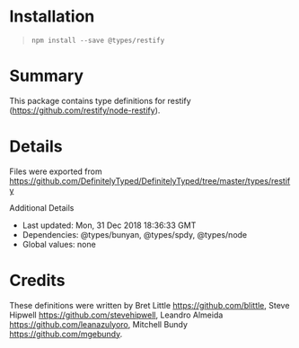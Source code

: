 # Installation
> `npm install --save @types/restify`

# Summary
This package contains type definitions for restify (https://github.com/restify/node-restify).

# Details
Files were exported from https://github.com/DefinitelyTyped/DefinitelyTyped/tree/master/types/restify

Additional Details
 * Last updated: Mon, 31 Dec 2018 18:36:33 GMT
 * Dependencies: @types/bunyan, @types/spdy, @types/node
 * Global values: none

# Credits
These definitions were written by Bret Little <https://github.com/blittle>, Steve Hipwell <https://github.com/stevehipwell>, Leandro Almeida <https://github.com/leanazulyoro>, Mitchell Bundy <https://github.com/mgebundy>.
